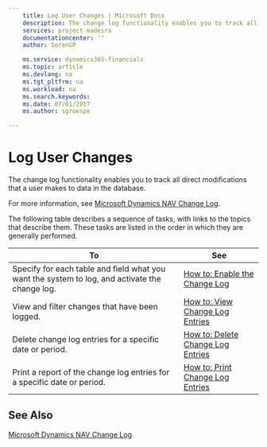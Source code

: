 ```yaml
---
    title: Log User Changes | Microsoft Docs
    description: The change log functionality enables you to track all direct modifications that a user makes to data in the database.
    services: project-madeira
    documentationcenter: ''
    author: SorenGP

    ms.service: dynamics365-financials
    ms.topic: article
    ms.devlang: na
    ms.tgt_pltfrm: na
    ms.workload: na
    ms.search.keywords:
    ms.date: 07/01/2017
    ms.author: sgroespe

---
```

# Log User Changes
The change log functionality enables you to track all direct modifications that a user makes to data in the database.  
  
 For more information, see [Microsoft Dynamics NAV Change Log](../microsoft-dynamics-nav-change-log.md).  
  
 The following table describes a sequence of tasks, with links to the topics that describe them. These tasks are listed in the order in which they are generally performed.  
  
|**To**|**See**|  
|------------|-------------|  
|Specify for each table and field what you want the system to log, and activate the change log.|[How to: Enable the Change Log](../how-to-enable-the-change-log.md)|  
|View and filter changes that have been logged.|[How to: View Change Log Entries](../how-to-view-change-log-entries.md)|  
|Delete change log entries for a specific date or period.|[How to: Delete Change Log Entries](../how-to-delete-change-log-entries.md)|  
|Print a report of the change log entries for a specific date or period.|[How to: Print Change Log Entries](../how-to-print-change-log-entries.md)|  
  
## See Also  
 [Microsoft Dynamics NAV Change Log](../microsoft-dynamics-nav-change-log.md)